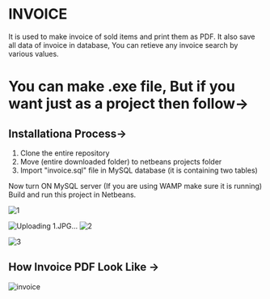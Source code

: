 # INVOICE
 It is used to make invoice of sold items and print them as PDF. It also save all data of invoice in database, You can retieve any invoice search by various values.
 
# You can make .exe file, But if you want just as a project then follow->

## Installationa Process->
  1. Clone the entire repository
  2. Move (entire downloaded folder) to netbeans projects folder
  3. Import "invoice.sql" file in MySQL database (it is containing two tables)

Now turn ON MySQL server (If you are using WAMP make sure it is running)
Build and run this project in Netbeans.

![1](https://user-images.githubusercontent.com/60191225/154705210-b3d30f91-6568-4844-a7da-1122cf18c1cc.JPG)


![Uploading 1.JPG…]()
![2](https://user-images.githubusercontent.com/60191225/154705269-81221fc9-1898-4420-88e8-38efea28bfb5.JPG)

![3](https://user-images.githubusercontent.com/60191225/154705339-695f6290-cca0-4038-b5d6-bfeaf90e2747.JPG)


## How Invoice PDF Look Like ->

![invoice](https://user-images.githubusercontent.com/60191225/154706365-c50bc090-78f7-4438-bcf0-7a24f2642eff.JPG)
